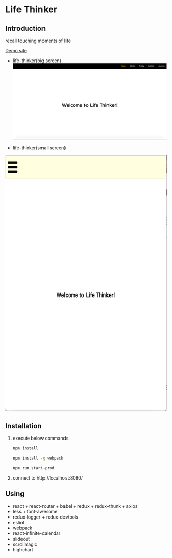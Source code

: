 # Life Thinker

## Introduction
    
   recall touching moments of life 
   
   [Demo site](https://life-thinker.herokuapp.com)

   * life-thinker(big screen)
   ![life-thinker(big screen) in action](./readme-screen-big.png)
    
   * life-thinker(small screen)
   <img src="readme-screen-small.png" width="800" height="800" />

## Installation
  
 1. execute below commands
 
    ```bash
    npm install
    ```

    ```bash
    npm install -g webpack
    ```  

    ```bash
    npm run start-prod
    ```  
  
  1. connect to http://localhost:8080/

## Using
* react + react-router + babel + redux + redux-thunk + axios
* less + font-awesome
* redux-logger + redux-devtools
* eslint
* webpack
* react-infinite-calendar
* slideout
* scrollmagic
* highchart
